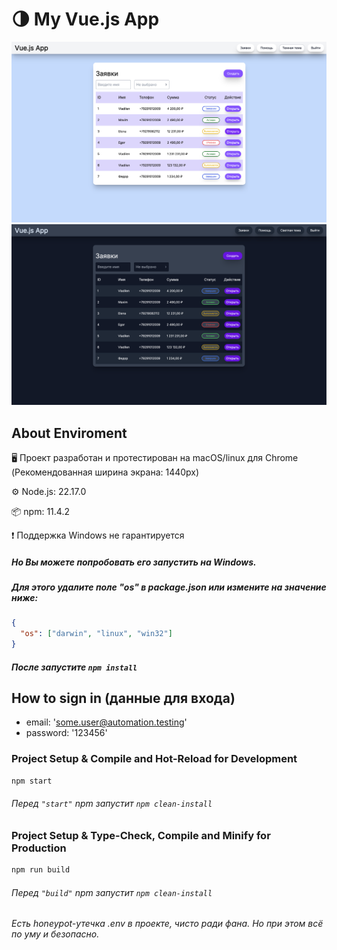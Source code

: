 # 🌗 My Vue.js App

![Светлая тема](./screenshots/light.png)
![Тёмная тема](./screenshots/dark.png)

## About Enviroment

🖥️ Проект разработан и протестирован на macOS/linux для Chrome (Рекомендованная ширина экрана: 1440px)

⚙️ Node.js: 22.17.0

📦 npm: 11.4.2

❗ Поддержка Windows не гарантируется

##### Но Вы можете попробовать его запустить на Windows.

##### Для этого удалите поле "os" в package.json или измените на значение ниже:

```json
{
  "os": ["darwin", "linux", "win32"]
}
```

##### После запустите `npm install`

## How to sign in (данные для входа)

- email: 'some.user@automation.testing'
- password: '123456'

### Project Setup & Compile and Hot-Reload for Development

```sh
npm start
```

###### Перед `"start"` npm запустит `npm clean-install`

### Project Setup & Type-Check, Compile and Minify for Production

```sh
npm run build
```

###### Перед `"build"` npm запустит `npm clean-install`

###### Есть honeypot-утечка .env в проекте, чисто ради фана. Но при этом всё по уму и безопасно.
